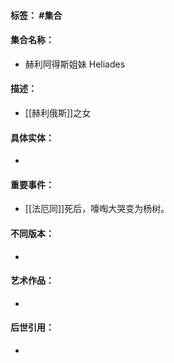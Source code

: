 #### 标签： #集合
#### 集合名称：
- 赫利阿得斯姐妹 Heliades
#### 描述：
- [[赫利俄斯]]之女
#### 具体实体：
- 
#### 重要事件：
- [[法厄同]]死后，嚎啕大哭变为杨树。
#### 不同版本：
- 
#### 艺术作品：
- 
#### 后世引用：
- 